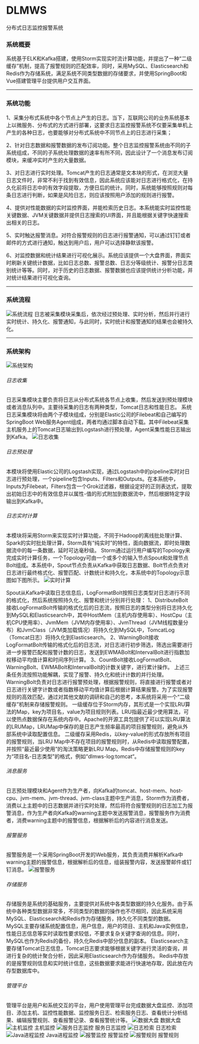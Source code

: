 # DLMWS
分布式日志监控报警系统

### 系统概要
系统基于ELK和Kafka搭建，使用Storm实现实时流计算功能，并提出了一种“二级缓存”机制，提高了报警规则的匹配效率，同时，采用MySQL、Elasticsearch和Redis作为存储系统，满足系统不同类型数据的存储要求，并使用SpringBoot和Vue搭建管理平台提供用户交互界面。
***

### 系统功能
1、采集分布式系统中各个节点上产生的日志。当下，互联网公司的业务系统基本上以微服务、分布式的方式进行部署，这要求日志监控报警系统不仅要采集单机上产生的各种日志，也要能够对分布式系统中不同节点上的日志进行采集；

2、针对日志数据和报警数据的发布订阅功能。整个日志监控报警系统由不同的子系统组成，不同的子系统处理数据的速率有所不同，因此设计了一个消息发布订阅模块，来缓冲实时产生的大量数据。

3、对日志进行实时处理。Tomcat产生的日志通常是文本块的形式，在浏览大量日志文件时，非常不利于找到有效信息，因此系统应该能对日志进行格式化，在持久化前将日志中的有效字段提取，方便日后的统计。同时，系统能够按照规则对每条日志进行判断，如果是风险日志，则应该按照用户添加的规则进行报警。

4、提供对性能数据的实时监控界面，并能检索历史日志。本系统能实时监控性能关键数据、JVM关键数据并提供日志搜索的UI界面，并且能根据关键字快速搜索出相关的日志。

5、实时触达报警消息。对符合报警规则的日志进行报警通知，可以通过钉钉或者邮件的方式进行通知，触达到用户后，用户可以选择静默该报警。

6、对监控数据和统计结果进行可视化展示。系统应该提供一个大盘界面，界面实时刷新关键统计数据，比如日志总数、报警总数、日志分等级统计、报警分日志类别统计等等。同时，对于历史的日志数据、报警数据也应该提供统计分析功能，并对统计结果进行可视化查询。
***
### 系统流程
![系统流程](https://github.com/easonyipj/DLMWS/blob/master/pics/系统流程.png)
日志被采集模块采集后，依次经过预处理、实时分析，然后并行进行实时统计、持久化、报警通知，与此同时，实时统计和报警通知的结果也会被持久化。
***
### 系统架构
![系统架构](https://github.com/easonyipj/DLMWS/blob/master/pics/架构图.png)
###### 日志收集
日志采集模块主要负责将日志从分布式系统各节点上收集，然后发送到预处理模块或者消息队列中。主要待采集的日志有两种类型，Tomcat日志和性能日志。
系统日志采集模块将由两个子模块组成，分别是Elastic公司的Filebeat和自己编写的SpringBoot Web服务Agent组成，两者均通过脚本自动下载。其中Filebeat采集主机服务上的Tomcat日志输出到Logstash进行预处理，Agent采集性能日志输出到Kafka。
![日志收集](https://github.com/easonyipj/DLMWS/blob/master/pics/采集模块.png)
###### 日志预处理
本模块将使用Elastic公司的Logstash实现，通过Logstash中的pipeline实时对日志进行预处理，一个pipeline包含Inputs、Filters和Outputs。在本系统中，Inputs为Filebeat，Filters包含一个Grok过滤器，根据设定好的正则表达式，提取出初始日志中的有效信息并以属性-值的形式附加到数据流中，然后根据特定字段输出到Kafka中。
###### 日志实时计算
本模块将采用Storm来实现实时计算功能，不同于Hadoop的离线批处理计算、Spark的实时批处理计算，Storm具有“纯实时”的特性，面向数据流，即时处理数据流中的每一条数据，延时可达毫秒级。
Storm通过运行用户编写的Topology来完成实时计算任务，一个Topology可由一个或多个的输入节点Spout和处理节点Bolt组成。本系统中，Spout节点负责从Kafka中获取日志数据、Bolt节点负责对日志进行最终格式化、报警匹配、计数统计和持久化，本系统中的Topology示意图如下图所示。
![实时计算](https://github.com/easonyipj/DLMWS/blob/master/pics/topo示意图.png)

Spout从Kafka中读取日志信息后，LogFormatBolt按照日志类型对日志进行不同的格式化，然后系统按照持久化、报警和统计分别并行处理：
1、DistributeBolt接收LogFormatBolt传输的格式化后的日志流，按照日志的类型分别将日志持久化到MySQL和Elasticsearch中，其中HostMem（主机内存使用率）、HostCpu（主机CPU使用率）、JvmMem（JVM内存使用率）、JvmThread（JVM线程数量分布）和JvmClass（JVM类加载情况）将持久化到MySQL中，TomcatLog（Tomcat日志）将持久化到Elasticsearch。
2、WarningBolt接收LogFormatBolt传输的格式化后的日志流，对日志进行初步筛选，筛选出需要进行进一步报警匹配和报警计数的日志，发送到EWMABolt和IntervalBolt进行指数加权移动平均值计算和时间序列计算。
3、CountBolt接收LogFormatBolt、WarningBolt、EWMABolt和IntervalBolt的计数关键字，进行累计操作。
上述三条任务流按照功能解耦，实现了报警、持久化和统计计数的并行处理。
WarningBolt负责对日志进行报警预处理，根据报警规则，将直接进行报警或者对日志进行关键字计数或者指数移动平均值计算后根据计算结果报警。为了实现报警规则的高效匹配，通过对其他文献的调研和自己的思考，本系统将采用一个“二级缓存”机制来存储报警规则。
一级缓存位于Storm内存，其形式是一个实现LRU算法的Map，key为项目名，value为项目规则列表。LRU指最近最少使用算法，可以使热点数据保存在系统内存中。Apache的开源工具包提供了可以实现LRU算法的LRUMap，LRUMap中保存的是日志产生频率最高的项目报警规则，避免从外部系统中读取配置信息。
二级缓存采用Redis，以key-value的形式存放所有项目的报警规则，当LRU 
Map中不存在项目的报警规则时，从Redis中读取报警配置，并按照“最近最少使用”的淘汰策略更新LRU Map。Redis中存储报警规则的key为“项目名-日志类型”的格式，例如“dlmws-log:tomcat“。
###### 消息服务
日志预处理模块和Agent作为生产者，向Kafka的tomcat、host-mem、host-cpu、jvm-mem、jvm-thread、jvm-class主题中生产消息，Storm作为消费者，消费以上主题中的日志数据并进行实时处理，然后将符合报警规则的日志加工为报警消息，作为生产者向Kafka的warning主题中发送报警消息，报警服务作为消费者，消费warning主题中的报警信息，根据解析后的内容进行消息发送。
###### 报警服务
报警服务是一个采用SpringBoot开发的Web服务，其负责消费并解析Kafka中warning主题的报警信息，根据解析后的信息，组装报警内容，发送报警邮件或钉钉消息。
![报警服务](https://github.com/easonyipj/DLMWS/blob/master/pics/钉钉报警.png)

###### 存储服务
存储服务是系统的基础服务，主要提供对系统中各类型数据的持久化服务。由于系统中各种类型数据非常多，不同类型的数据的操作也不尽相同，因此系统采用MySQL、Elasticsearch和Redis作为存储服务，持久化不同类型的数据。
MySQL主要存储系统配置信息，用户信息，用户的项目、主机和Java实例信息，性能日志信息等实时读取性要求较低，不要求复杂关键字查询的信息。同时，MySQL也作为Redis的备份，持久化Redis中部分信息的副本。
Elasticsearch主要存储Tomcat日志信息，Tomcat日志要求能够根据关键字进行灵活的查询，并进行复杂的统计聚合分析，因此采用Elasticsearch作为存储服务。
Redis中存放的是报警规则信息和实时统计信息，这些数据要求能进行快速地存取，因此放在内存型数据库中。
###### 管理平台
管理平台是用户和系统交互的平台，用户使用管理平台完成数据大盘监控、添加项目、添加主机、监控性能数据、监控服务日志、检索服务日志、查看统计分析结果、编辑报警规则、查看报警记录、查看报警统计等。
![数据大盘](https://github.com/easonyipj/DLMWS/blob/master/pics/数据大盘.png)
数据大盘
![主机监控](https://github.com/easonyipj/DLMWS/blob/master/pics/主机监控.png)
主机监控
![服务日志监控](https://github.com/easonyipj/DLMWS/blob/master/pics/服务日志监控.png)
服务日志监控
![日志检索](https://github.com/easonyipj/DLMWS/blob/master/pics/日志检索.png)
日志检索
![Java进程监控](https://github.com/easonyipj/DLMWS/blob/master/pics/Java进程监控.png)
Java进程监控
![报警监控](https://github.com/easonyipj/DLMWS/blob/master/pics/报警监控.png)
报警监控
![报警规则](https://github.com/easonyipj/DLMWS/blob/master/pics/报警规则.png)
报警规则












